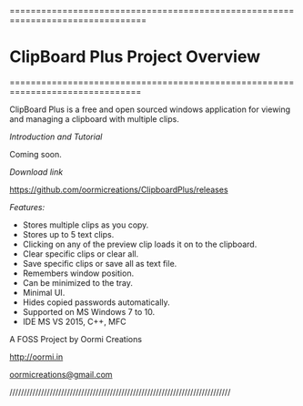 ================================================================================
# ClipBoard Plus Project Overview
===============================================================================

ClipBoard Plus is a free and open sourced windows application for viewing and managing a clipboard with multiple clips.

_Introduction and Tutorial_

Coming soon.

_Download link_

https://github.com/oormicreations/ClipboardPlus/releases

_Features:_
* Stores multiple clips as you copy.
* Stores up to 5 text clips.
* Clicking on any of the preview clip loads it on to the clipboard.
* Clear specific clips or clear all.
* Save specific clips or save all as text file.
* Remembers window position.
* Can be minimized to the tray.
* Minimal UI.
* Hides copied passwords automatically.
* Supported on MS Windows 7 to 10.
* IDE MS VS 2015, C++, MFC


A FOSS Project by Oormi Creations

http://oormi.in

oormicreations@gmail.com

/////////////////////////////////////////////////////////////////////////////